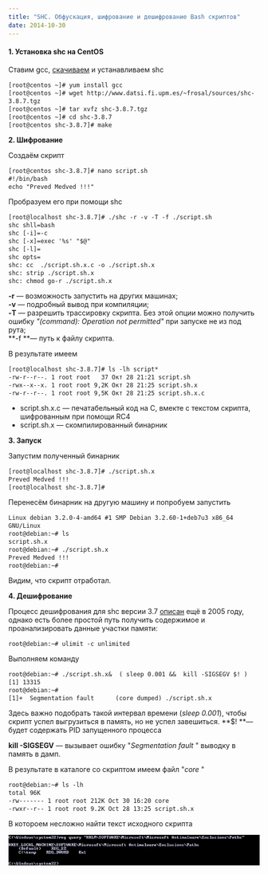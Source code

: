 ```yaml
---
title: "SHC. Обфускация, шифрование и дешифрование Bash скриптов"
date: 2014-10-30
---
```


  


####  1\. Установка shc на CentOS

Ставим gcc, [скачиваем](http://www.datsi.fi.upm.es/~frosal/) и устанавливаем shc

  

    
    
    [root@centos ~]# yum install gcc
    [root@centos ~]# wget http://www.datsi.fi.upm.es/~frosal/sources/shc-3.8.7.tgz
    [root@centos ~]# tar xvfz shc-3.8.7.tgz
    [root@centos ~]# cd shc-3.8.7
    [root@centos shc-3.8.7]# make
    

  


**2\. Шифрование**

  



Создаём скрипт  
  

    
    
    [root@centos shc-3.8.7]# nano script.sh
    #!/bin/bash
    echo "Preved Medved !!!"
    

  
Пробразуем его при помощи shc  
  

    
    
    [root@localhost shc-3.8.7]# ./shc -r -v -T -f ./script.sh
    shc shll=bash
    shc [-i]=-c
    shc [-x]=exec '%s' "$@"
    shc [-l]=
    shc opts=
    shc: cc  ./script.sh.x.c -o ./script.sh.x
    shc: strip ./script.sh.x
    shc: chmod go-r ./script.sh.x
    

  
**-r**  — возможность запустить на других машинах;  
**-v**  — подробный вывод при компиляции;  
**-T**  — разрешить трассировку скрипта. Без этой опции можно получить ошибку _"(command): Operation not permitted"_ при запуске не из под рута;  
**-f  **— путь к файлу скрипта.  
  
В результате имеем

  

    
    
    [root@localhost shc-3.8.7]# ls -lh script*
    -rw-r--r--. 1 root root   37 Окт 28 21:21 script.sh
    -rwx--x--x. 1 root root 9,2K Окт 28 21:25 script.sh.x
    -rw-r--r--. 1 root root 9,5K Окт 28 21:25 script.sh.x.c
    

  


  * script.sh.x.c — печатабельный код на C, вмекте с текстом скрипта, шифрованным при помощи RC4
  * script.sh.x — скомпилированный бинарник



**3\. Запуск**

  


Запустим полученный бинарник

  

    
    
    [root@localhost shc-3.8.7]# ./script.sh.x
    Preved Medved !!!
    [root@localhost shc-3.8.7]#
    
    
    
    

  
Перенесём бинарник на другую машину и попробуем запустить  
  

    
    
    Linux debian 3.2.0-4-amd64 #1 SMP Debian 3.2.60-1+deb7u3 x86_64 GNU/Linux
    root@debian:~# ls
    script.sh.x
    root@debian:~# ./script.sh.x
    Preved Medved !!!
    root@debian:~#
    

  
Видим, что скрипт отработал.   
  
**4\. Дешифрование**  
  
Процесс дешифрования для shc версии 3.7 [описан](http://www.linuxjournal.com/article/8256?page=0,0) ещё в 2005 году, однако есть более простой путь получить содержимое и проанализировать данные участки памяти:  
  
	

    
    
    root@debian:~# ulimit -c unlimited
    

  
Выполняем команду  
  

    
    
    root@debian:~# ./script.sh.x&  ( sleep 0.001 &&  kill -SIGSEGV $! )
    [1] 13315
    root@debian:~#
    [1]+  Segmentation fault      (core dumped) ./script.sh.x
    

  
Здесь важно подобрать такой интервал времени (_sleep 0.001_), чтобы скрипт успел выгрузиться в память, но не успел завешитьcя. **$!  **— будет содержать PID запущенного процесса

**kill -SIGSEGV** — вызывает ошибку "_Segmentation fault_ " выводку в память в дамп.  


  
В результате в каталоге со скриптом имеем файл "_core_ "  
  
  

    
    
    root@debian:~# ls -lh
    total 96K
    -rw------- 1 root root 212K Oct 30 16:20 core
    -rwxr--r-- 1 root root 9.2K Oct 28 13:25 script.sh.x
    

  
В котороем несложно найти текст исходного скрипта  

[![](/images/6.jpg)](/images/6.jpg)

  
  
  
  
  

